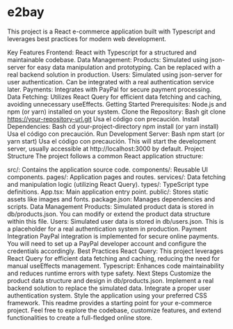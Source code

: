 # e2bay

This project is a React e-commerce application built with Typescript and leverages best practices for modern web development.

Key Features
Frontend: React with Typescript for a structured and maintainable codebase.
Data Management:
Products: Simulated using json-server for easy data manipulation and prototyping. Can be replaced with a real backend solution in production.
Users: Simulated using json-server for user authentication. Can be integrated with a real authentication service later.
Payments: Integrates with PayPal for secure payment processing.
Data Fetching: Utilizes React Query for efficient data fetching and caching, avoiding unnecessary useEffects.
Getting Started
Prerequisites:
Node.js and npm (or yarn) installed on your system.
Clone the Repository:
Bash
git clone https://your-repository-url.git
Usa el código con precaución.
Install Dependencies:
Bash
cd your-project-directory
npm install (or yarn install)
Usa el código con precaución.
Run Development Server:
Bash
npm start (or yarn start)
Usa el código con precaución.
This will start the development server, usually accessible at http://localhost:3000 by default.
Project Structure
The project follows a common React application structure:

src/: Contains the application source code.
components/: Reusable UI components.
pages/: Application pages and routes.
services/: Data fetching and manipulation logic (utilizing React Query).
types/: TypeScript type definitions.
App.tsx: Main application entry point.
public/: Stores static assets like images and fonts.
package.json: Manages dependencies and scripts.
Data Management
Products:
Simulated product data is stored in db/products.json.
You can modify or extend the product data structure within this file.
Users:
Simulated user data is stored in db/users.json.
This is a placeholder for a real authentication system in production.
Payment Integration
PayPal integration is implemented for secure online payments.
You will need to set up a PayPal developer account and configure the credentials accordingly.
Best Practices
React Query: This project leverages React Query for efficient data fetching and caching, reducing the need for manual useEffects management.
Typescript: Enhances code maintainability and reduces runtime errors with type safety.
Next Steps
Customize the product data structure and design in db/products.json.
Implement a real backend solution to replace the simulated data.
Integrate a proper user authentication system.
Style the application using your preferred CSS framework.
This readme provides a starting point for your e-commerce project. Feel free to explore the codebase, customize features, and extend functionalities to create a full-fledged online store.

